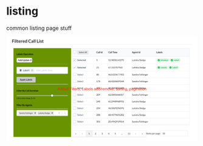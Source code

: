 # listing
common listing page stuff

<img src="https://github.com/shishirarora3/listing/blob/master/Screenshot%202019-05-19%20at%206.19.15%20PM.png?raw=true" alt="Screenshot 2019-05-19 at 6.19.15 PM.png">
